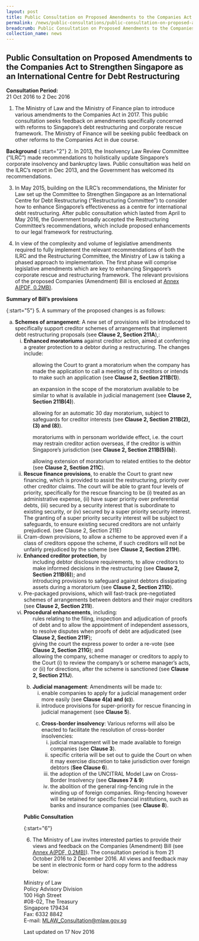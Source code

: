 ```yaml
---
layout: post
title: Public Consultation on Proposed Amendments to the Companies Act to Strengthen Singapore as an International Centre for Debt Restructuring
permalink: /news/public-consultations/public-consultation-on-proposed-amendments-to-the-companies-act-/
breadcrumb: Public Consultation on Proposed Amendments to the Companies Act to Strengthen Singapore as an International Centre for Debt Restructuring
collection_name: news
---
```


Public Consultation on Proposed Amendments to the Companies Act to Strengthen Singapore as an International Centre for Debt Restructuring
---

**Consultation Period:**  
21 Oct 2016 to 2 Dec 2016

1. The Ministry of Law and the Ministry of Finance plan to introduce various amendments to the Companies Act in 2017. This public consultation seeks feedback on amendments specifically concerned with reforms to Singapore’s debt restructuring and corporate rescue framework. The Ministry of Finance will be seeking public feedback on other reforms to the Companies Act in due course.

**Background**
{:start="2"}
2. In 2013, the Insolvency Law Review Committee (“ILRC”) made recommendations to holistically update Singapore’s corporate insolvency and bankruptcy laws. Public consultation was held on the ILRC’s report in Dec 2013, and the Government has welcomed its recommendations.

3. In May 2015, building on the ILRC’s recommendations, the Minister for Law set up the Committee to Strengthen Singapore as an International Centre for Debt Restructuring (“Restructuring Committee”) to consider how to enhance Singapore’s effectiveness as a centre for international debt restructuring. After public consultation which lasted from April to May 2016, the Government broadly accepted the Restructuring Committee’s recommendations, which include proposed enhancements to our legal framework for restructuring.

4. In view of the complexity and volume of legislative amendments required to fully implement the relevant recommendations of both the ILRC and the Restructuring Committee, the Ministry of Law is taking a phased approach to implementation. The first phase will comprise legislative amendments which are key to enhancing Singapore’s corporate rescue and restructuring framework. The relevant provisions of the proposed Companies (Amendment) Bill is enclosed at [Annex A(PDF, 0.2MB)](/files/news/public-consultations/2016/10/CAB.pdf).

**Summary of Bill’s provisions**

{:start="5"}
5. A summary of the proposed changes is as follows:

<ol style="list-style-type:lower-alpha" start="1">
 <li><b>Schemes of arrangement</b>: A new set of provisions will be introduced to specifically support creditor schemes of
  arrangements that implement debt restructuring proposals (see <b>Clause 2,  Section 211A</b>),:
  <ol style="list-style-type:lower-roman">
   <li><b>Enhanced moratoriums</b> against creditor action, aimed at conferring a greater protection to a debtor during a
    restructuring. The changes include:</li>
    <ul>allowing the Court to grant a moratorium when the company has made the application to call a meeting of its
     creditors or intends to make such an application (see <b>Clause 2, Section 211B(1)</b>).</ul>
    <ul>an expansion in the scope of the moratorium available to be similar to what is available in judicial management (see
     <b>Clause 2, Section 211B(4)</b>).</ul>
    <ul>allowing for an automatic 30 day moratorium, subject to safeguards for creditor interests (see <b>Clause 2, Section
     211B(2), (3) and (8)</b>).</ul>
    <ul>moratoriums with in personam worldwide effect, i.e. the court may restrain creditor action overseas, if the creditor
     is within Singapore’s jurisdiction (see <b>Clause 2, Section 211B(5)(b)</b>).</ul>
    <ul>allowing extension of moratorium to related entities to the debtor (see <b>Clause 2, Section 211C</b>).</ul>
   
   <li><b>Rescue finance provisions</b>, to enable the Court to grant new financing, which is provided to assist the restructuring,
    priority over other creditor claims. The court will be able to grant four levels of priority, specifically for the
    rescue financing to be (i) treated as an administrative expense, (ii) have super priority over preferential debts, (iii)
    secured by a security interest that is subordinate to existing security, or (iv) secured by a super priority security
    interest. The granting of a super priority security interest will be subject to safeguards, to ensure existing secured
    creditors are not unfairly prejudiced. (see Clause 2,  Section 211E)</li>
    <li>Cram-down provisions, to allow a scheme to be approved even if a class of creditors oppose the scheme, if such
 creditors will not be unfairly prejudiced by the scheme (see <b>Clause 2, Section 211H</b>).</li>
    <li><b>Enhanced creditor protection</b>, by
    <ul>including debtor disclosure requirements, to allow creditors to make informed decisions in the restructuring (see
     <b>Clause 2, Section 211B(6)</b>); and</ul>
 <ul> introducing provisions to safeguard against debtors dissipating assets during a moratorium (see <b>Clause 2, Section
  211D</b>).</ul>
</li>
   <li>Pre-packaged provisions, which will fast-track pre-negotiated schemes of arrangements between debtors and their major creditors (see <b>Clause 2, Section 211I</b>).</li>
 <li><b>Procedural enhancements</b>, including:
 <ul>rules relating to the filing, inspection and adjudication of proofs of debt and to allow the appointment of independent assessors, to resolve disputes when proofs of debt are adjudicated (see <b>Clause 2, Section 211F</b>);</ul>
 <ul>giving the court the express power to order a re-vote (see <b>Clause 2, Section 211G</b>); and</ul>
 <ul>allowing the company, scheme manager or creditors to apply to the Court (i) to review the company’s or scheme manager’s acts, or (ii) for directions, after the scheme is sanctioned (see <b>Clause 2, Section 211J</b>).</ul>
 
</li>
<ol style="list-style-type:lower-alpha" start="2">
<li><b>Judicial management</b>: Amendments will be made to:
 <ol style="list-style-type:lower-roman">
  <li>enable companies to apply for a judicial management order more easily (see <b>Clause 4(a) and (c)</b>).</li>
  <li>introduce provisions for super-priority for rescue financing in judicial management (see <b>Clause 5</b>).</li>
 </ol>
</li>
<ol style="list-style-type:lower-alpha" start="3">
<li><b>Cross-border insolvency</b>: Various reforms will also be enacted to facilitate the resolution of cross-border insolvencies:
 <ol style="list-style-type:lower-roman">
  <li>judicial management will be made available to foreign companies (see <b>Clause 3</b>).</li>
  <li>specific criteria will be set out to guide the Court on when it may exercise discretion to take jurisdiction over foreign debtors (<b>See Clause 6</b>).</li>
  <li>the adoption of the UNCITRAL Model Law on Cross-Border Insolvency (see <b>Clauses 7 & 9</b>)</li>
  <li>the abolition of the general ring-fencing rule in the winding up of foreign companies. Ring-fencing however will be retained for specific financial institutions, such as banks and insurance companies (see <b>Clause 8</b>).
 </ol>
 </li>
  </ol>
 </li>
</ol>

**Public Consultation**

{:start="6"}

6. The Ministry of Law invites interested parties to provide their views and feedback on the Companies (Amendment) Bill (see [Annex A(PDF, 0.2MB)](/files/news/public-consultations/2016/10/CAB.pdf)). The consultation period is from 21 October 2016 to 2 December 2016. All views and feedback may be sent in electronic form or hard copy form to the address below:

<p class="address-centered">Ministry of Law<br>
 Policy Advisory Division<br>
 100 High Street<br>
 #08-02, The Treasury<br>
 Singapore 179434<br>
 Fax: 6332 8842<br>
 E-mail: <a href="mailto:MLAW_Consultation@mlaw.gov.sg">MLAW_Consultation@mlaw.gov.sg</a>
</p>

<p class="right-side-updated">Last updated on 17 Nov 2016</p>
  
  



